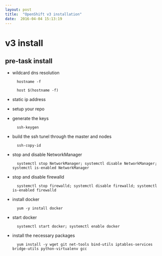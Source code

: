 ```yaml
---
layout: post
title:  "OpenShift v3 installation"
date:  2016-04-04 15:13:19
---
```


# v3 install

## pre-task install

* wildcard dns resolution

        hostname -f

        host $(hostname -f)

* static ip address

* setup your repo

* generate the keys
	
        ssh-keygen

* build the ssh tunel through the master and nodes

        ssh-copy-id

* stop and disable NetworkManager
	
        systemctl stop NetworkManager; systemctl disable NetworkManager; systemctl is-enabled NetworkManager

* stop and disable firewalld

        systemctl stop firewalld; systemctl disable firewalld; systemctl is-enabled firewalld

* install docker

        yum -y install docker

* start docker 
	
        systemctl start docker; systemctl enable docker

* install the necessary packages

        yum install -y wget git net-tools bind-utils iptables-services bridge-utils python-virtualenv gcc


